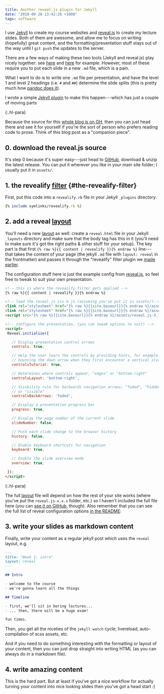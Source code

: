 ```yaml
---
title: Another reveal.js plugin for Jekyll
date: "2018-09-28 13:42:26 +1000"
tags: software
---
```


I use [Jekyll](https://jekyllrb.com/) to create my course websites and
[reveal.js](https://github.com/hakimel/reveal.js/) to create my lecture slides.
Both of them are awesome, and allow me to focus on writing (hopefully) great
content, and the formatting/presentation stuff stays out of the way until I `git
push` the updates to the server.

There are a few ways of making these two tools (Jekyll and reveal.js) play
nicely together: see [here](https://github.com/dploeger/jekyll-revealjs) and
[here](https://medium.com/aerobatic-blog/building-a-reveal-js-presentation-with-jekyll-collections-52bcdba4114a)
for example. However, most of these require you to put each slide in a new `.md`
file, which is a pain.

What I want to do is to write one `.md` file per presentation, and have the
level 1 and level 2 headings (i.e. `#` and `##`) determine the slide splits
(this is pretty much how [pandoc does
it](https://pandoc.org/MANUAL.html#producing-slide-shows-with-pandoc)).

I wrote a simple [Jekyll plugin](https://jekyllrb.com/docs/plugins/) to make
this happen---which has just a couple of moving parts

{:.hl-para}

Because the source for this [whole blog is on
GH](https://github.com/benswift/benswift.github.io/), then you can just head
there and see it for yourself if you're the sort of person who prefers reading
code to prose. Think of this blog post as a "companion piece".

## 0. download the reveal.js source

It's step 0 because it's super easy---just head to
[GitHub](https://github.com/hakimel/reveal.js/releases), download & unzip the
latest release. You can put it wherever you like in your main site folder; I
usually put it in `assets/`.

## 1. the revealify [filter](https://jekyllrb.com/docs/plugins/filters/) {#the-revealify-filter}

First, put this code into a `revealify.rb` file in your Jekyll `_plugins`
directory:

```ruby
{% include symlinks/revealify.rb %}
```

## 2. add a reveal [layout](https://jekyllrb.com/docs/layouts/)

You'll need a new [layout](https://jekyllrb.com/docs/layouts/) as well: create a
`reveal.html` file in your Jekyll `_layouts` directory and make sure that the
body tag has this in it (you'll need to make sure it's got the right paths &
other stuff for your setup). The key part is that first `{% raw %}{{ content |
revealify }}{% endraw %}` line---that takes the content of your page (the jekyll
`.md` file with `layout: reveal` in the frontmatter) and passes it through the
"revealify" filter plugin we [made earlier](#the-revealify-filter).

The configuration stuff here is just the example config from
[reveal.js](https://github.com/hakimel/reveal.js#configuration), so feel free to
tweak to suit your own presentation.

```html
<!-- this is where the reveailfy filter gets applied -->
{% raw %}{{ content | revealify }}{% endraw %}

<!-- load the reveal.js css & js (assuming you've put it in assets/)-->
<link rel="stylesheet" href="{% raw %}{{site.baseurl}}{% endraw %}/assets/reveal.js-3.7.0/css/reveal.css">
<link rel="stylesheet" href="{% raw %}{{site.baseurl}}{% endraw %}/assets/reveal.js-3.7.0/css/theme/white.css">
<script src="{% raw %}{{site.baseurl}}{% endraw %}/assets/reveal.js-3.7.0/js/reveal.js" type="text/javascript"></script>

<!-- configure the presentation, (you can tweak options to suit) -->
<script>
 Reveal.initialize({

   // Display presentation control arrows
   controls: true,

   // Help the user learn the controls by providing hints, for example by
   // bouncing the down arrow when they first encounter a vertical slide
   controlsTutorial: true,

   // Determines where controls appear, "edges" or "bottom-right"
   controlsLayout: 'bottom-right',

   // Visibility rule for backwards navigation arrows; "faded", "hidden"
   // or "visible"
   controlsBackArrows: 'faded',

   // Display a presentation progress bar
   progress: true,

   // Display the page number of the current slide
   slideNumber: false,

   // Push each slide change to the browser history
   history: false,

   // Enable keyboard shortcuts for navigation
   keyboard: true,

   // Enable the slide overview mode
   overview: true,

 });
</script>
```

{:.hl-para}

The full [layout](https://jekyllrb.com/docs/layouts/) file will depend on how
the rest of your site works (where you've put the `reveal.js-x.x.x` folder,
etc.) so I haven't included the full file here (you can [see it on
GitHub](https://github.com/benswift/benswift.github.io/blob/source/_layouts/reveal.html),
though). Also remember that you can see the full list of reveal configuration
options [in the README](https://github.com/hakimel/reveal.js#configuration):

## 3. write your slides as markdown content

Finally, write your content as a regular jekyll post which uses the `reveal`
layout, e.g.

```md
---
title: "Week 1: intro"
layout: reveal
---

## Intro

- welcome to the course
- we're gonna learn all the things

## Timeline

- first, we'll sit in boring lectures...
- ... then, there will be a huge exam!

fun times.
```

Then, you get all the niceties of the `jekyll watch` cycle; livereload,
auto-compilation of scss assets, etc.

And if you need to do something interesting with the formatting or layout of
your content, then you can just drop straight into writing HTML (as you can
always do in a markdown file).

## 4. write amazing content

This is the hard part. But at least if you've got a nice workflow for actually
turning your content into nice looking slides then you've got a head start :)
